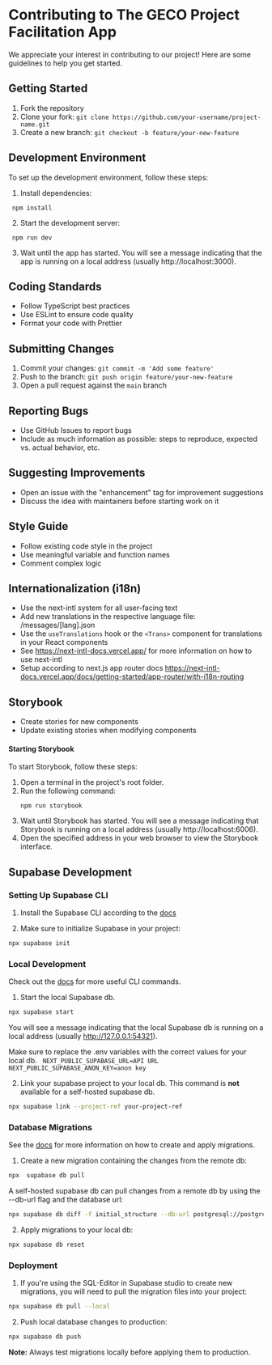 # Contributing to The GECO Project Facilitation App

We appreciate your interest in contributing to our project! Here are some guidelines to help you get started.

## Getting Started

1. Fork the repository
2. Clone your fork: `git clone https://github.com/your-username/project-name.git`
3. Create a new branch: `git checkout -b feature/your-new-feature`

## Development Environment

To set up the development environment, follow these steps:

1. Install dependencies:

```
 npm install
```

2. Start the development server:

```
 npm run dev
```

3. Wait until the app has started. You will see a message indicating that the app is running on a local address (usually http://localhost:3000).

## Coding Standards

- Follow TypeScript best practices
- Use ESLint to ensure code quality
- Format your code with Prettier

## Submitting Changes

1. Commit your changes: `git commit -m 'Add some feature'`
2. Push to the branch: `git push origin feature/your-new-feature`
3. Open a pull request against the `main` branch

## Reporting Bugs

- Use GitHub Issues to report bugs
- Include as much information as possible: steps to reproduce, expected vs. actual behavior, etc.

## Suggesting Improvements

- Open an issue with the "enhancement" tag for improvement suggestions
- Discuss the idea with maintainers before starting work on it

## Style Guide

- Follow existing code style in the project
- Use meaningful variable and function names
- Comment complex logic

## Internationalization (i18n)

- Use the next-intl system for all user-facing text
- Add new translations in the respective language file: /messages/[lang].json
- Use the `useTranslations` hook or the `<Trans>` component for translations in your React components
- See https://next-intl-docs.vercel.app/ for more information on how to use next-intl
- Setup according to next.js app router docs https://next-intl-docs.vercel.app/docs/getting-started/app-router/with-i18n-routing

## Storybook

- Create stories for new components
- Update existing stories when modifying components

#### Starting Storybook

To start Storybook, follow these steps:

1. Open a terminal in the project's root folder.
2. Run the following command:
   ```
   npm run storybook
   ```
3. Wait until Storybook has started. You will see a message indicating that Storybook is running on a local address (usually http://localhost:6006).
4. Open the specified address in your web browser to view the Storybook interface.

## Supabase Development

### Setting Up Supabase CLI

1. Install the Supabase CLI according to the [docs](https://supabase.com/docs/guides/local-development/cli/getting-started)

2. Make sure to initialize Supabase in your project:
```bash
npx supabase init
```

### Local Development
Check out the [docs](https://supabase.com/docs/reference/cli) for more useful CLI commands.


1. Start the local Supabase db. 
```bash
npx supabase start
```
You will see a message indicating that the local Supabase db is running on a local address (usually http://127.0.0.1:54321). 

Make sure to replace the .env variables with the correct values for your local db.
`
NEXT_PUBLIC_SUPABASE_URL=API URL
NEXT_PUBLIC_SUPABASE_ANON_KEY=anon key`


2. Link your supabase project to your local db. This command is **not** available for a self-hosted supabase db.

```bash
npx supabase link --project-ref your-project-ref
```


### Database Migrations
See the [docs](https://supabase.com/docs/reference/cli/supabase-db-pull) for more information on how to create and apply migrations.

1. Create a new migration containing the changes from the remote db:
```bash
npx  supabase db pull
```

A self-hosted supabase db can pull changes from a remote db by using the --db-url flag and the database url:

```bash
npx supabase db diff -f initial_structure --db-url postgresql://postgres:QB5T26qrxlYwLyD6an01ww0g45nQVVY4@130.238.147.129:6666/postgres 
```

2. Apply migrations to your local db:
```bash
npx supabase db reset
```

### Deployment

1. If you're using the SQL-Editor in Supabase studio to create new migrations, you will need to pull the migration files into your project:
```bash
npx supabase db pull --local
```

2. Push local database changes to production:
```bash
npx supabase db push
```

**Note:** Always test migrations locally before applying them to production.



